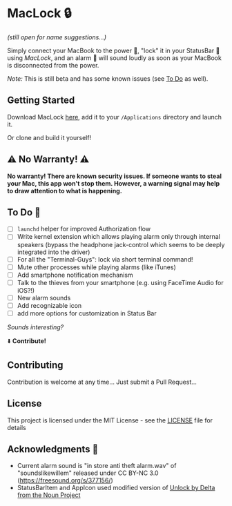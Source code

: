 # MacLock :lock:
_(still open for name suggestions…)_

Simply connect your MacBook to the power :electric_plug:, "lock" it in your StatusBar :closed_lock_with_key: using _MacLock_, and an alarm :rotating_light: will sound loudly as soon as your MacBook is disconnected from the power.

_Note:_ This is still beta and has some known issues (see [To Do](#To-Do) as well).

## Getting Started
Download MacLock [here](https://github.com/geroembser/MacLock/releases/download/v1.0/MacLock.app.zip), add it to your `/Applications` directory and launch it.


Or clone and build it yourself!


## :warning: No Warranty! :warning:
**No warranty! There are known security issues. If someone wants to steal your Mac, this app won't stop them. However, a warning signal may help to draw attention to what is happening.**

## To Do :pencil:
- [ ] `launchd` helper for improved Authorization flow
- [ ] Write kernel extension which allows playing alarm only through internal speakers (bypass the headphone jack-control which seems to be deeply integrated into the driver)
- [ ] For all the "Terminal-Guys": lock via short terminal command!
- [ ] Mute other processes while playing alarms (like iTunes)
- [ ] Add smartphone notification mechanism
- [ ] Talk to the thieves from your smartphone (e.g. using FaceTime Audio for iOS?!)
- [ ] New alarm sounds
- [ ] Add recognizable icon
- [ ] add more options for customization in Status Bar

_Sounds interesting?_

:arrow_down: **Contribute!**

## Contributing
Contribution is welcome at any time… Just submit a Pull Request...

## License
This project is licensed under the MIT License - see the [LICENSE](LICENSE) file for details

## Acknowledgments :clap:
- Current alarm sound is "in store anti theft alarm.wav" of "soundslikewillem" released under CC BY-NC 3.0 (https://freesound.org/s/377156/)
- StatusBarItem and AppIcon used modified version of [Unlock by Delta from the Noun Project](https://thenounproject.com/browse/?i=1459045)
